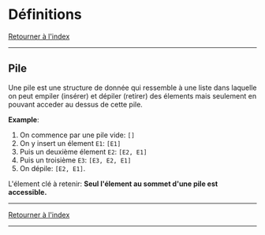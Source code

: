 # Définitions

[Retourner à l'index](README.md)

---

## Pile
Une pile est une structure de donnée qui ressemble à une liste dans laquelle on peut empiler (insérer) et dépiler (retirer) des élements mais seulement en pouvant acceder au dessus de cette pile.

__Example__:

1. On commence par une pile vide: `[]`
1. On y insert un élement `E1`: `[E1]`
1. Puis un deuxième élement `E2`: `[E2, E1]`
1. Puis un troisième `E3`: `[E3, E2, E1]`
1. On dépile: `[E2, E1]`.

L'élement clé à retenir: __Seul l'élement au sommet d'une pile est accessible.__

---

[Retourner à l'index](README.md)

---